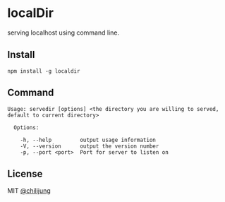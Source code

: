 # localDir

serving localhost using command line.

## Install

```
npm install -g localdir
```

## Command

```
Usage: servedir [options] <the directory you are willing to served, default to current directory>

  Options:

    -h, --help         output usage information
    -V, --version      output the version number
    -p, --port <port>  Port for server to listen on
```

## License

MIT [@chilijung](http://github.com/chilijung)
